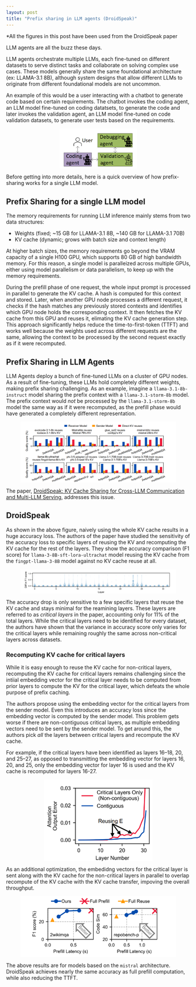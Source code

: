 ```yaml
---
layout: post
title: "Prefix sharing in LLM agents (DroidSpeak)" 
---
```


*All the figures in this post have been used from the DroidSpeak paper

LLM agents are all the buzz these days. 

LLM agents orchestrate multiple LLMs, each fine-tuned on different datasets to serve distinct tasks and collaborate on solving complex use cases. These models generally share the same foundational architecture (ex: LLAMA-3.1 8B), although system designs that allow different LLMs to originate from different foundational models are not uncommon.

An example of this would be a user interacting with a chatbot to generate code based on certain requirements. The chatbot invokes the coding agent, an LLM model fine-tuned on coding datatsets, to generate the code and later invokes the validation agent, an LLM model fine-tuned on code validation datasets, to generate user tests based on the requirements. 

<figure style="display: flex; justify-content: center; gap: 20px; align-items: center;">
  <img src="/assets/images/LLM agents ex.png" style="width: 50%;">
</figure>


Before getting into more details, here is a quick overview of how prefix-sharing works for a single LLM model.

## Prefix Sharing for a single LLM model

The memory requirements for running LLM inference mainly stems from two data structures:

- Weights (fixed; ~15 GB for LLAMA-3.1 8B, ~140 GB for LLAMA-3.1 70B)
- KV cache (dynamic; grows with batch size and context length)

At higher batch sizes, the memory requirements go beyond the VRAM capacity of a single H100 GPU, which supports 80 GB of high bandwidth memory. For this reason, a single model is paralleized across multiple GPUs, either using model parallelism or data parallelism, to keep up with the memory requirements.

During the prefill phase of one request, the whole input prompt is processed in parallel to generate the KV cache. A hash is computed for this context and stored. Later, when another GPU node processes a different request, it checks if the hash matches any previously stored contexts and identifies which GPU node holds the corresponding context. It then fetches the KV cache from this GPU and reuses it, elimating the KV cache generation step. This approach significantly helps reduce the time-to-first-token (TTFT) and works well because the weights used across different requests are the same, allowing the context to be processed by the second request exactly as if it were recomputed.

## Prefix Sharing in LLM Agents

LLM Agents deploy a bunch of fine-tuned LLMs on a cluster of GPU nodes. As a result of fine-tuning, these LLMs hold completely different weights, making prefix sharing challenging. As an example, imagine a `llama-3.1-8b-instruct` model sharing the prefix context with a `llama-3.1-storm-8b` model. The prefix context would *not* be processed by the `llama-3.1-storm-8b` model the same way as if it were recomputed, as the prefill phase would have generated a completely different representation.


<figure style="display: flex; justify-content: center; gap: 20px; align-items: center;">
  <img src="/assets/images/naive prefix sahring llm agents.png" style="width: 100%;">
</figure>


The paper, [DroidSpeak: KV Cache Sharing for Cross-LLM Communication and Multi-LLM Serving](https://arxiv.org/abs/2411.02820), addresses this issue.


## DroidSpeak

 As shown in the above figure, naively using the whole KV cache results in a huge accuracy loss. The authors of the paper have studied the sensitivity of the accuracy loss to specific layers of reusing the KV and recomputing the KV cache for the rest of the layers. They show the accuracy comparison (F1 score) for `llama-3-8B-sft-lora-ultrachat` model reusing the KV cache from the `fingpt-llama-3-8B` model against no KV cache reuse at all.

<figure style="display: flex; justify-content: center; gap: 20px; align-items: center;">
  <img src="/assets/images/critical layers F1.png" style="width: 100%;">
</figure>

The accuracy drop is only sensitive to a few specific layers that reuse the KV cache and stays minimal for the reamining layers. These layers are referred to as *critical layers* in the paper, accounting only for 11% of the total layers. While the critical layers need to be identified for every dataset, the authors have shown that the variance in accuracy score only varies for the critical layers while remaining roughly the same across non-critical layers across datasets.


### Recomputing KV cache for critical layers

While it is easy enough to reuse the KV cache for non-critical layers, recomputing the KV cache for critical layers remains challenging since the intiial embedding vector for the critical layer needs to be computed from prior layers to compute the KV for the critical layer, which defeats the whole purpose of prefix caching.

The authors propose using the embedding vector for the critical layers from the sender model. Even this introduces an accuracy loss since the embedding vector is computed by the sender model. This problem gets worse if there are non-contiguous critical layers, as multiple embedding vectors need to be sent by the sender model. To get around this, the authors pick *all* the layers between critical layers and recompute the KV cache. 

For example, if the critical layers have been identified as layers 16–18, 20, and 25–27, as opposed to transmitting the embedding vector for layers 16, 20, and 25, only the embedding vector for layer 16 is used and the KV cache is recomputed for layers 16-27.


<figure style="display: flex; justify-content: center; gap: 20px; align-items: center;">
  <img src="/assets/images/contigous compute error.png" style="width: 70%;">
</figure>

As an additional optimization, the embedidng vectors for the critical layer is sent along with the KV cache for the non-critical layers in parallel to overlap recompute of the KV cache with the KV cache transfer, impoving the overall throughput.


<figure style="display: flex; justify-content: center; gap: 20px; align-items: center;">
  <img src="/assets/images/droidspeak_results.png" style="width: 100%;">
</figure>

The above results are for models based on the `mistral` architecture. DroidSpeak achieves nearly the same accuracy as full prefill computation, while also reducing the TTFT.